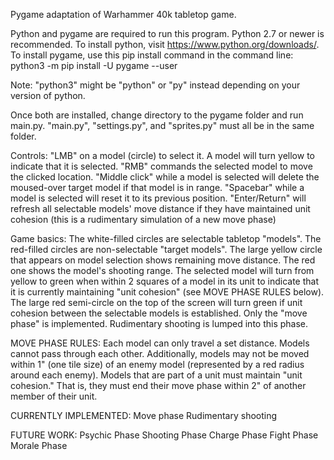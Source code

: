 Pygame adaptation of Warhammer 40k tabletop game.

Python and pygame are required to run this program. Python 2.7 or newer is recommended.
To install python, visit https://www.python.org/downloads/.
To install pygame, use this pip install command in the command line:
python3 -m pip install -U pygame --user

Note: "python3" might be "python" or "py" instead depending on your version of python.

Once both are installed, change directory to the pygame folder and run main.py.
"main.py", "settings.py", and "sprites.py" must all be in the same folder.

Controls:
"LMB" on a model (circle) to select it. A model will turn yellow to indicate that it is selected.
"RMB" commands the selected model to move the clicked location.
"Middle click" while a model is selected will delete the moused-over target model if that model is in range.
"Spacebar" while a model is selected will reset it to its previous position.
"Enter/Return" will refresh all selectable models' move distance if they have maintained unit cohesion (this is a rudimentary simulation of a new move phase)


Game basics:
The white-filled circles are selectable tabletop "models".
The red-filled circles are non-selectable "target models".
The large yellow circle that appears on model selection shows remaining move distance. The red one shows the model's shooting range.
The selected model will turn from yellow to green when within 2 squares of a model in its unit to indicate that it is currently maintaining "unit cohesion" (see MOVE PHASE RULES below).
The large red semi-circle on the top of the screen will turn green if unit cohesion between the selectable models is established.
Only the "move phase" is implemented. Rudimentary shooting is lumped into this phase.

MOVE PHASE RULES:
Each model can only travel a set distance. 
Models cannot pass through each other.
Additionally, models may not be moved within 1" (one tile size) of an enemy model (represented by a red radius around each enemy).
Models that are part of a unit must maintain "unit cohesion." That is, they must end their move phase within 2" of another member of their unit.


CURRENTLY IMPLEMENTED:
Move phase
Rudimentary shooting 

FUTURE WORK:
Psychic Phase
Shooting Phase
Charge Phase
Fight Phase
Morale Phase
